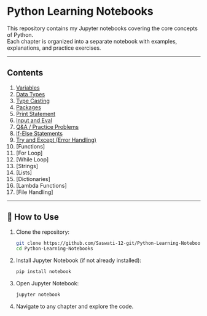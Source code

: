 # Python Learning Notebooks  

This repository contains my Jupyter notebooks covering the core concepts of Python.  
Each chapter is organized into a separate notebook with examples, explanations, and practice exercises.  

---

## Contents  

1. [Variables](python_seesion_1_variables.ipynb)  
2. [Data Types](python_session_2_Datatypes.ipynb)  
3. [Type Casting](python_session_3_Typecasting.ipynb)
4. [Packages](python_session_3_Typecasting.ipynb)
5. [Print Statement](python_session_5_Print.ipynb)  
6. [Input and Eval](python_session_6_input_eval.ipynb)  
7. [Q&A / Practice Problems](python_session_7_Q_&_A.ipynb) 
8. [If-Else Statements](python_session_8_if-else.ipynb)
9. [Try and Except (Error Handling)](python_session_9try_and_except.ipynb)
10. [Functions]  
11. [For Loop]  
12. [While Loop] 
13. [Strings]  
14. [Lists]  
15. [Dictionaries]  
16. [Lambda Functions] 
17. [File Handling]

---

## 🚀 How to Use  

1. Clone the repository:  
   ```bash
   git clone https://github.com/Saswati-12-git/Python-Learning-Notebooks.git
   cd Python-Learning-Notebooks
2. Install Jupyter Notebook (if not already installed):
   ```bash
   pip install notebook
3. Open Jupyter Notebook:
   ```bash
   jupyter notebook
4. Navigate to any chapter and explore the code.
